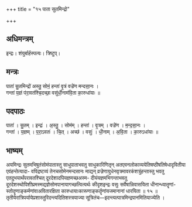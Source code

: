 +++
title = "१५ पाता सुतमिन्द्रो"

+++
## अधिमन्त्रम्
इन्द्रः। शंयुर्बार्हस्पत्यः। त्रिष्टुप्।

## मन्त्रः
पाता॑ सु॒तमिन्द्रो॑ अस्तु॒ सोमं॒ हन्ता॑ वृ॒त्रं वज्रे॑ण मन्दसा॒नः ।  
गन्ता॑ य॒ज्ञं प॑रा॒वत॑श्चि॒दच्छा॒ वसु॑र्धी॒नाम॑वि॒ता का॒रुधा॑याः ॥

## पदपाठः
पाता॑ । सु॒तम् । इन्द्रः॑ । अ॒स्तु॒ । सोम॑म् । हन्ता॑ । वृ॒त्रम् । वज्रे॑ण । म॒न्द॒सा॒नः ।  
गन्ता॑ । य॒ज्ञम् । प॒रा॒ऽवतः॑ । चि॒त् । अच्छ॑ । वसुः॑ । धी॒नाम् । अ॒वि॒ता । का॒रुऽधा॑याः ॥

## भाष्यम्
अयमिन्द्रः सुतमभिषुतंसोमंपातास्तु साधुपाताभवतु साधुकारिणितृन् अतएवनलोकाव्ययेतिषष्ठीषतिषेधादृवितीया एवंहन्तेत्यादा- वपिद्रष्टव्यं तेनचसोमेनमन्दसानः माद्यन् व्रज्रेणायुधेनवृत्रमावरकंशत्रुंहन्तास्तु भवतु एतदुभयार्थंपरावतश्चित् दूरदेशादपियज्ञमच्छअस्म- दीयंयज्ञमभिगन्ताभवतु दूरदेशस्थोपिशीघ्रमस्मद्यज्ञेसोमपानायागच्छत्वित्यर्थः कीदृशइन्द्रः वसुः सर्वेषान्निवासयिता धीनान्ध्यातॄणां- स्तोतॄणाङ्कर्मणांवाअवितारक्षिता कारुधायाःकारूणाङ्कर्तॄणांयजमानानां धारयिता ॥ १५ ॥ तृतीयेरात्रिपर्यायेप्रशास्तुरिदन्त्यदितिशस्त्रयाज्या सूत्रितंच—इदन्त्यत्पात्रमिन्द्रपानमितियाज्येति ।